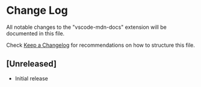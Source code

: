 # Change Log

All notable changes to the "vscode-mdn-docs" extension will be documented in this file.

Check [Keep a Changelog](http://keepachangelog.com/) for recommendations on how to structure this file.

## [Unreleased]

- Initial release